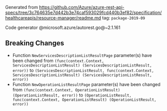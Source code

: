 Generated from https://github.com/Azure/azure-rest-api-specs/tree/3c764635e7d442b3e74caf593029fcd440b3ef82/specification/healthcareapis/resource-manager/readme.md tag: `package-2019-09`

Code generator @microsoft.azure/autorest.go@~2.1.161

## Breaking Changes

- Function `NewServicesDescriptionListResultPage` parameter(s) have been changed from `(func(context.Context, ServicesDescriptionListResult) (ServicesDescriptionListResult, error))` to `(ServicesDescriptionListResult, func(context.Context, ServicesDescriptionListResult) (ServicesDescriptionListResult, error))`
- Function `NewOperationListResultPage` parameter(s) have been changed from `(func(context.Context, OperationListResult) (OperationListResult, error))` to `(OperationListResult, func(context.Context, OperationListResult) (OperationListResult, error))`

